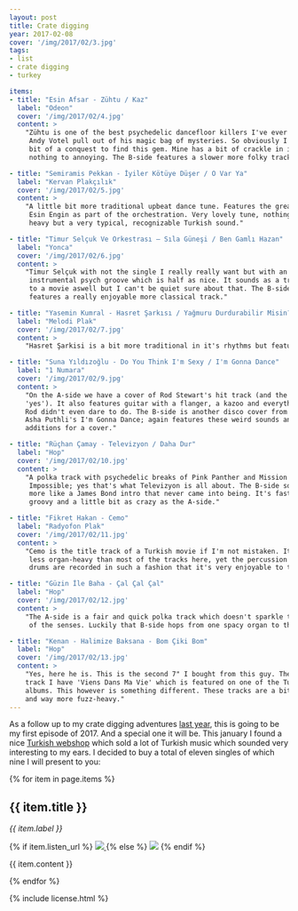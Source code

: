 ```yaml
---
layout: post
title: Crate digging
year: 2017-02-08
cover: '/img/2017/02/3.jpg'
tags:
- list
- crate digging
- turkey

items:
- title: "Esin Afsar - Zühtu / Kaz"
  label: "Odeon"
  cover: '/img/2017/02/4.jpg'
  content: >
    "Zühtu is one of the best psychedelic dancefloor killers I've ever heared
     Andy Votel pull out of his magic bag of mysteries. So obviously I took a
     bit of a conquest to find this gem. Mine has a bit of crackle in it but
     nothing to annoying. The B-side features a slower more folky track."

- title: "Semiramis Pekkan - İyiler Kötüye Düşer / O Var Ya"
  label: "Kervan Plakçılık"
  cover: '/img/2017/02/5.jpg'
  content: >
    "A little bit more traditional upbeat dance tune. Features the great
     Esin Engin as part of the orchestration. Very lovely tune, nothing to
     heavy but a very typical, recognizable Turkish sound."

- title: "Timur Selçuk Ve Orkestrası – Sıla Güneşi / Ben Gamlı Hazan"
  label: "Yonca"
  cover: '/img/2017/02/6.jpg'
  content: >
    "Timur Selçuk with not the single I really really want but with an
     instrumental psych groove which is half as nice. It sounds as a track
     to a movie aswell but I can't be quiet sure about that. The B-side
     features a really enjoyable more classical track."

- title: "Yasemin Kumral - Hasret Şarkısı / Yağmuru Durdurabilir Misin?"
  label: "Melodi Plak"
  cover: '/img/2017/02/7.jpg'
  content: >
    "Hasret Şarkisi is a bit more traditional in it's rhythms but features a very catchy melody on which appears to be a xylophone or marimba? - combined with a great vocal delivery. The B-side is a bit more quiet and almost has the same tones as a psych folk track of the 70s. I can't quiet put my finger to it, but it sounds as a song I know from around that era."

- title: "Suna Yıldızoğlu - Do You Think I'm Sexy / I'm Gonna Dance"
  label: "1 Numara"
  cover: '/img/2017/02/9.jpg'
  content: >
    "On the A-side we have a cover of Rod Stewart's hit track (and the answer is
    'yes'). It also features guitar with a flanger, a kazoo and everything else
    Rod didn't even dare to do. The B-side is another disco cover from
    Asha Puthli's I'm Gonna Dance; again features these weird sounds and noises and very great
    additions for a cover."

- title: "Rüçhan Çamay - Televizyon / Daha Dur"
  label: "Hop"
  cover: '/img/2017/02/10.jpg'
  content: >
    "A polka track with psychedelic breaks of Pink Panther and Mission
     Impossible; yes that's what Televizyon is all about. The B-side sounds
     more like a James Bond intro that never came into being. It's fast,
     groovy and a little bit as crazy as the A-side."

- title: "Fikret Hakan - Cemo"
  label: "Radyofon Plak"
  cover: '/img/2017/02/11.jpg'
  content: >
    "Cemo is the title track of a Turkish movie if I'm not mistaken. It's a bit
     less organ-heavy than most of the tracks here, yet the percussion and the
     drums are recorded in such a fashion that it's very enjoyable to the ear."

- title: "Güzin İle Baha - Çal Çal Çal"
  label: "Hop"
  cover: '/img/2017/02/12.jpg'
  content: >
    "The A-side is a fair and quick polka track which doesn't sparkle too much
     of the senses. Luckily that B-side hops from one spacy organ to the other."

- title: "Kenan - Halimize Baksana - Bom Çiki Bom"
  label: "Hop"
  cover: '/img/2017/02/13.jpg'
  content: >
    "Yes, here he is. This is the second 7" I bought from this guy. The other
    track I have 'Viens Dans Ma Vie' which is featured on one of the Turkish Freakout
    albums. This however is something different. These tracks are a bit more funky
    and way more fuzz-heavy."
---
```


<p>
  As a follow up to my crate digging adventures
  <a href="/2016/12/18/recent-records-found.html">last year</a>, this is going
  to be my first episode of 2017. And a special one it will be. This january
  I found a nice
  <a href="https://www.matarailgievi.com/" target="_blank">Turkish webshop</a> which sold a lot of Turkish music which
  sounded very interesting to my ears. I decided to buy a total of eleven
  singles of which nine I will present to you:
</p>

<div>
  {% for item in page.items %}
    <div class="divider"></div>
    <h2>{{ item.title }}</h2>
    <div>
      <i>{{ item.label }}</i>
    </div>
    <p>
      {% if item.listen_url %}
        <a href="{{ item.listen_url }}" target="_blank">
          <img class="cover" src="{{ item.cover }}"/>
        </a>
      {% else %}
        <img class="cover" src="{{ item.cover }}"/>
      {% endif %}
    </p>
    <p>
      {{ item.content }}
    </p>
  {% endfor %}
</div>

{% include license.html %}
